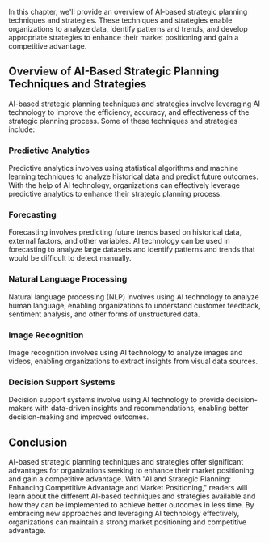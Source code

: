 
In this chapter, we'll provide an overview of AI-based strategic planning techniques and strategies. These techniques and strategies enable organizations to analyze data, identify patterns and trends, and develop appropriate strategies to enhance their market positioning and gain a competitive advantage.

Overview of AI-Based Strategic Planning Techniques and Strategies
-----------------------------------------------------------------

AI-based strategic planning techniques and strategies involve leveraging AI technology to improve the efficiency, accuracy, and effectiveness of the strategic planning process. Some of these techniques and strategies include:

### Predictive Analytics

Predictive analytics involves using statistical algorithms and machine learning techniques to analyze historical data and predict future outcomes. With the help of AI technology, organizations can effectively leverage predictive analytics to enhance their strategic planning process.

### Forecasting

Forecasting involves predicting future trends based on historical data, external factors, and other variables. AI technology can be used in forecasting to analyze large datasets and identify patterns and trends that would be difficult to detect manually.

### Natural Language Processing

Natural language processing (NLP) involves using AI technology to analyze human language, enabling organizations to understand customer feedback, sentiment analysis, and other forms of unstructured data.

### Image Recognition

Image recognition involves using AI technology to analyze images and videos, enabling organizations to extract insights from visual data sources.

### Decision Support Systems

Decision support systems involve using AI technology to provide decision-makers with data-driven insights and recommendations, enabling better decision-making and improved outcomes.

Conclusion
----------

AI-based strategic planning techniques and strategies offer significant advantages for organizations seeking to enhance their market positioning and gain a competitive advantage. With "AI and Strategic Planning: Enhancing Competitive Advantage and Market Positioning," readers will learn about the different AI-based techniques and strategies available and how they can be implemented to achieve better outcomes in less time. By embracing new approaches and leveraging AI technology effectively, organizations can maintain a strong market positioning and competitive advantage.
